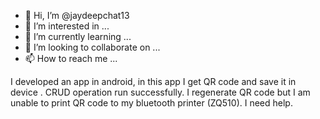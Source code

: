 - 👋 Hi, I’m @jaydeepchat13
- 👀 I’m interested in ...
- 🌱 I’m currently learning ...
- 💞️ I’m looking to collaborate on ...
- 📫 How to reach me ...

<!---
jaydeepchat13/jaydeepchat13 is a ✨ special ✨ repository because its `README.md` (this file) appears on your GitHub profile.
You can click the Preview link to take a look at your changes.
--->
I developed an app in android, in this app I get QR code and save it in device . CRUD operation run successfully. I regenerate QR code but I am unable to print QR code
to my bluetooth printer (ZQ510).
I need help.
